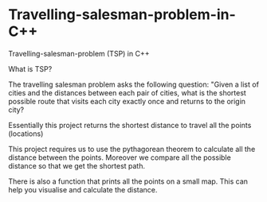 # Travelling-salesman-problem-in-C++
Travelling-salesman-problem (TSP) in C++

What is TSP?

The travelling salesman problem asks the following question: "Given a list of cities and the distances between each pair of cities, what is the shortest possible route that visits each city exactly once and returns to the origin city?

Essentially this project returns the shortest distance to travel all the points (locations)

This project requires us to use the pythagorean theorem to calculate all the distance between the points. 
Moreover we compare all the possible distance so that we get the shortest path. 

There is also a function that prints all the points on a small map. This can help you visualise and calculate the distance.

